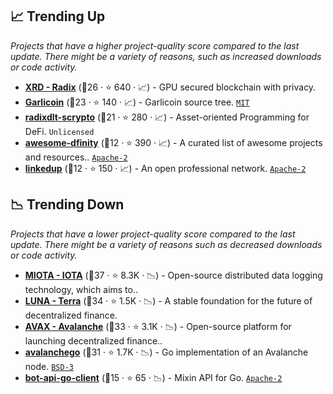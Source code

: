 ## 📈 Trending Up

_Projects that have a higher project-quality score compared to the last update. There might be a variety of reasons, such as increased downloads or code activity._

- <b><a href="https://github.com/radixdlt">XRD - Radix</a></b> (🥉26 ·  ⭐ 640 · 📈) - GPU secured blockchain with privacy.
- <b><a href="https://github.com/GarlicoinOrg/Garlicoin">Garlicoin</a></b> (🥈23 ·  ⭐ 140 · 📈) - Garlicoin source tree. <code><a href="http://bit.ly/34MBwT8">MIT</a></code>
- <b><a href="https://github.com/radixdlt/radixdlt-scrypto">radixdlt-scrypto</a></b> (🥈21 ·  ⭐ 280 · 📈) - Asset-oriented Programming for DeFi. <code>Unlicensed</code>
- <b><a href="https://github.com/dfinity/awesome-dfinity">awesome-dfinity</a></b> (🥉12 ·  ⭐ 390 · 📈) - A curated list of awesome projects and resources.. <code><a href="http://bit.ly/3nYMfla">Apache-2</a></code>
- <b><a href="https://github.com/dfinity/linkedup">linkedup</a></b> (🥉12 ·  ⭐ 150 · 📈) - An open professional network. <code><a href="http://bit.ly/3nYMfla">Apache-2</a></code>

## 📉 Trending Down

_Projects that have a lower project-quality score compared to the last update. There might be a variety of reasons such as decreased downloads or code activity._

- <b><a href="https://github.com/iotaledger">MIOTA - IOTA</a></b> (🥇37 ·  ⭐ 8.3K · 📉) - Open-source distributed data logging technology, which aims to..
- <b><a href="https://github.com/terra-money">LUNA - Terra</a></b> (🥇34 ·  ⭐ 1.5K · 📉) - A stable foundation for the future of decentralized finance.
- <b><a href="https://github.com/ava-labs">AVAX - Avalanche</a></b> (🥈33 ·  ⭐ 3.1K · 📉) - Open-source platform for launching decentralized finance.. <code><img src="https://git.io/J9cOb" style="display:inline;" width="13" height="13"></code>
- <b><a href="https://github.com/ava-labs/avalanchego">avalanchego</a></b> (🥇31 ·  ⭐ 1.7K · 📉) - Go implementation of an Avalanche node. <code><a href="http://bit.ly/3aKzpTv">BSD-3</a></code>
- <b><a href="https://github.com/MixinNetwork/bot-api-go-client">bot-api-go-client</a></b> (🥉15 ·  ⭐ 65 · 📉) - Mixin API for Go. <code><a href="http://bit.ly/3nYMfla">Apache-2</a></code>

